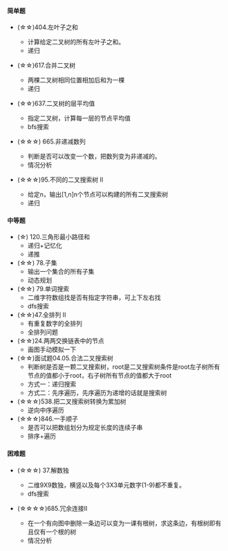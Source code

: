 #### 简单题
- (☆☆)404.左叶子之和
    - 计算给定二叉树的所有左叶子之和。
    - 递归
- (☆☆)617.合并二叉树
    - 两棵二叉树相同位置相加后和为一棵
    - 递归
- (☆☆)637.二叉树的层平均值
    - 指定二叉树，计算每一层的节点平均值
    - bfs搜索

- (☆☆☆) 665.非递减数列
    - 判断是否可以改变一个数，把数列变为非递减的。
    - 情况分析
- (☆☆☆)95.不同的二叉搜索树 II
    - 给定n，输出\[1,n\]n个节点可以构建的所有二叉搜索树
    - 递归

#### 中等题
- (☆) 120.三角形最小路径和
    - 递归+记忆化
    - 递推
- (☆☆) 78.子集
    - 输出一个集合的所有子集
    - 动态规划
- (☆☆) 79.单词搜索
    - 二维字符数组找是否有指定字符串，可上下左右找
    - dfs搜索
- (☆☆)47.全排列 II
    - 有重复数字的全排列
    - 全排列问题
- (☆☆)24.两两交换链表中的节点
    - 画图手动模拟一下
- (☆☆)面试题04.05.合法二叉搜索树
    - 判断树是否是一颗二叉搜索树，root是二叉搜索树条件是root左子树所有节点的值都小于root，右子树所有节点的值都大于root
    - 方式一：递归搜索
    - 方式二：先序遍历，先序遍历为递增的话就是搜索树
- (☆☆☆)538.把二叉搜索树转换为累加树
    - 逆向中序遍历
- (☆☆☆)846.一手顺子
    - 是否可以把数组划分为规定长度的连续子串
    - 排序+遍历
    


#### 困难题
- (☆☆☆) 37.解数独
    - 二维9X9数独，横竖以及每个3X3单元数字(1-9)都不重复。
    - dfs搜索
   
- (☆☆☆☆)685.冗余连接II
    - 在一个有向图中删除一条边可以变为一课有根树，求这条边，有根树即有且仅有一个根的树
    - 情况分析